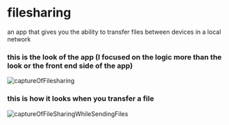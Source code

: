# filesharing
an app that gives you the ability to transfer files between devices in a local network

### this is the look of the app (I focused on the logic more than the look or the front end side of the app)
![captureOfFilesharing](https://user-images.githubusercontent.com/59079190/157296865-958a029f-9c2f-4d36-9ae1-c70e264969e0.JPG)

### this is how it looks when you transfer a file
![captureOfFileSharingWhileSendingFiles](https://user-images.githubusercontent.com/59079190/157297000-765f271c-da82-42b9-9d3e-4c01b1fa92f9.JPG)
